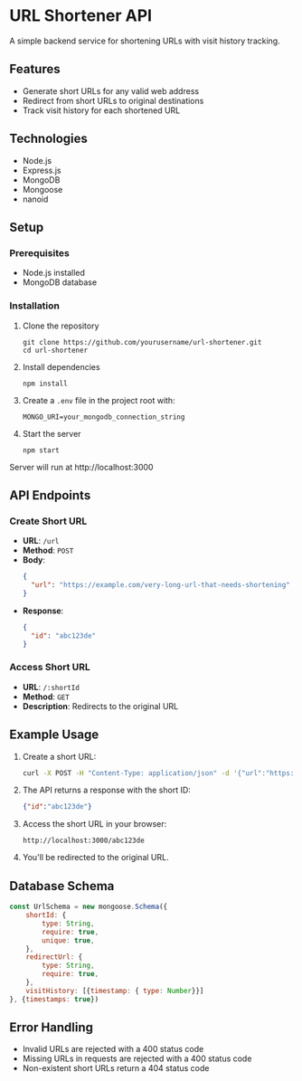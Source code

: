 # URL Shortener API

A simple backend service for shortening URLs with visit history tracking.

## Features

- Generate short URLs for any valid web address
- Redirect from short URLs to original destinations
- Track visit history for each shortened URL

## Technologies

- Node.js
- Express.js
- MongoDB
- Mongoose
- nanoid

## Setup

### Prerequisites

- Node.js installed
- MongoDB database

### Installation

1. Clone the repository
   ```
   git clone https://github.com/yourusername/url-shortener.git
   cd url-shortener
   ```

2. Install dependencies
   ```
   npm install
   ```

3. Create a `.env` file in the project root with:
   ```
   MONGO_URI=your_mongodb_connection_string
   ```

4. Start the server
   ```
   npm start
   ```

Server will run at http://localhost:3000

## API Endpoints

### Create Short URL

- **URL**: `/url`
- **Method**: `POST`
- **Body**:
  ```json
  {
    "url": "https://example.com/very-long-url-that-needs-shortening"
  }
  ```
- **Response**:
  ```json
  {
    "id": "abc123de"
  }
  ```

### Access Short URL

- **URL**: `/:shortId`
- **Method**: `GET`
- **Description**: Redirects to the original URL

## Example Usage

1. Create a short URL:
   ```bash
   curl -X POST -H "Content-Type: application/json" -d '{"url":"https://example.com/very-long-url"}' http://localhost:3000/url
   ```

2. The API returns a response with the short ID:
   ```json
   {"id":"abc123de"}
   ```

3. Access the short URL in your browser:
   ```
   http://localhost:3000/abc123de
   ```

4. You'll be redirected to the original URL.

## Database Schema

```javascript
const UrlSchema = new mongoose.Schema({
    shortId: {
        type: String,
        require: true,
        unique: true,
    },
    redirectUrl: {
        type: String,
        require: true,
    },
    visitHistory: [{timestamp: { type: Number}}]
}, {timestamps: true})
```

## Error Handling

- Invalid URLs are rejected with a 400 status code
- Missing URLs in requests are rejected with a 400 status code
- Non-existent short URLs return a 404 status code 